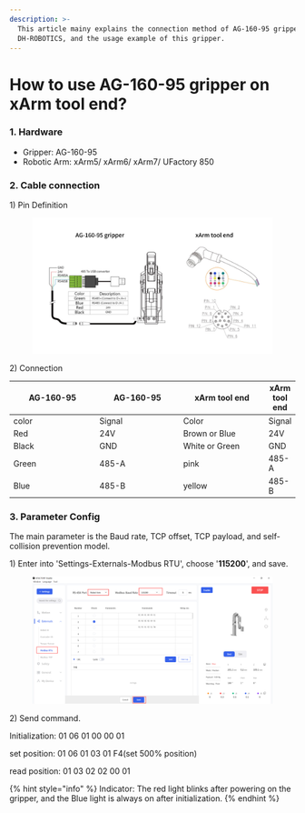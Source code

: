 ```yaml
---
description: >-
  This article mainy explains the connection method of AG-160-95 gripper from
  DH-ROBOTICS, and the usage example of this gripper.
---
```


# How to use AG-160-95 gripper on xArm tool end?

### 1. Hardware

* Gripper: AG-160-95
* Robotic Arm: xArm5/ xArm6/ xArm7/ UFactory 850

### 2. Cable connection

1\) Pin Definition

<figure><img src="../.gitbook/assets/AG-160-95 gripper.jpg" alt=""><figcaption></figcaption></figure>

2\) Connection

<table><thead><tr><th width="185">AG-160-95</th><th width="179">AG-160-95</th><th width="182">xArm tool end</th><th>xArm tool end</th></tr></thead><tbody><tr><td>color</td><td>Signal</td><td>Color</td><td>Signal</td></tr><tr><td>Red</td><td>24V</td><td>Brown or Blue</td><td>24V</td></tr><tr><td>Black</td><td>GND</td><td>White or Green</td><td>GND</td></tr><tr><td>Green</td><td>485-A</td><td>pink</td><td>485-A</td></tr><tr><td>Blue</td><td>485-B</td><td>yellow</td><td>485-B</td></tr></tbody></table>

### 3. Parameter Config

The main parameter is the Baud rate, TCP offset, TCP payload, and self-collision prevention model.

1\) Enter into 'Settings-Externals-Modbus RTU', choose '**115200**', and save.

<figure><img src="../.gitbook/assets/image (2).png" alt=""><figcaption></figcaption></figure>

2\) Send command.

Initialization: 01 06 01 00 00 01

set position: 01 06 01 03 01 F4(set 500% position)

read position: 01 03 02 02 00 01



{% hint style="info" %}
Indicator: The red light blinks after powering on the gripper, and the Blue light is always on after initialization.
{% endhint %}




